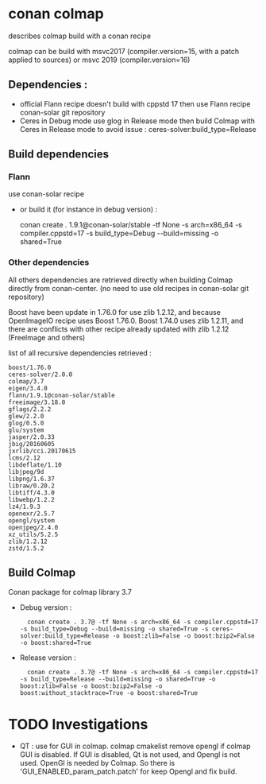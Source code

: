 # conan colmap

describes colmap build with a conan recipe

colmap can be build with msvc2017 (compiler.version=15, with a patch applied to sources) or msvc 2019 (compiler.version=16)

## Dependencies : 

- official Flann recipe doesn't build with cppstd 17 then use Flann recipe conan-solar git repository 
- Ceres in Debug mode use glog in Release mode then build Colmap with Ceres in Release mode to avoid issue : ceres-solver:build_type=Release


## Build dependencies

### Flann

use conan-solar recipe 

- or build it (for instance in debug version) :
 
	conan create . 1.9.1@conan-solar/stable -tf None -s arch=x86_64 -s compiler.cppstd=17 -s build_type=Debug --build=missing -o shared=True

### Other dependencies

All others dependencies are retrieved directly when building Colmap directly from conan-center. (no need to use old recipes in conan-solar git repository)

Boost have been update in 1.76.0 for use zlib 1.2.12, and because OpenImageIO recipe uses Boost 1.76.0. 
Boost 1.74.0 uses zlib 1.2.11, and there are conflicts with other recipe already updated with zlib 1.2.12 (FreeImage and others)

list of all recursive dependencies retrieved : 

	boost/1.76.0
    ceres-solver/2.0.0
    colmap/3.7
    eigen/3.4.0
    flann/1.9.1@conan-solar/stable
    freeimage/3.18.0
    gflags/2.2.2
    glew/2.2.0
    glog/0.5.0
    glu/system
    jasper/2.0.33
    jbig/20160605
    jxrlib/cci.20170615
    lcms/2.12
    libdeflate/1.10
    libjpeg/9d
    libpng/1.6.37
    libraw/0.20.2
    libtiff/4.3.0
    libwebp/1.2.2
    lz4/1.9.3
    openexr/2.5.7
    opengl/system
    openjpeg/2.4.0
    xz_utils/5.2.5
    zlib/1.2.12
    zstd/1.5.2

## Build Colmap

Conan package for colmap library 3.7

- Debug version :

		conan create . 3.7@ -tf None -s arch=x86_64 -s compiler.cppstd=17 -s build_type=Debug --build=missing -o shared=True -s ceres-solver:build_type=Release -o boost:zlib=False -o boost:bzip2=False -o boost:shared=True

- Release version :

		conan create . 3.7@ -tf None -s arch=x86_64 -s compiler.cppstd=17 -s build_type=Release --build=missing -o shared=True -o boost:zlib=False -o boost:bzip2=False -o boost:without_stacktrace=True -o boost:shared=True

# TODO Investigations

- QT : use for GUI in colmap. 
colmap cmakelist remove opengl if colmap GUI is disabled.
If GUI is disabled, Qt is not used, and Opengl is not used. OpenGl is needed by Colmap. So there is 'GUI_ENABLED_param_patch.patch' for keep Opengl and fix build.